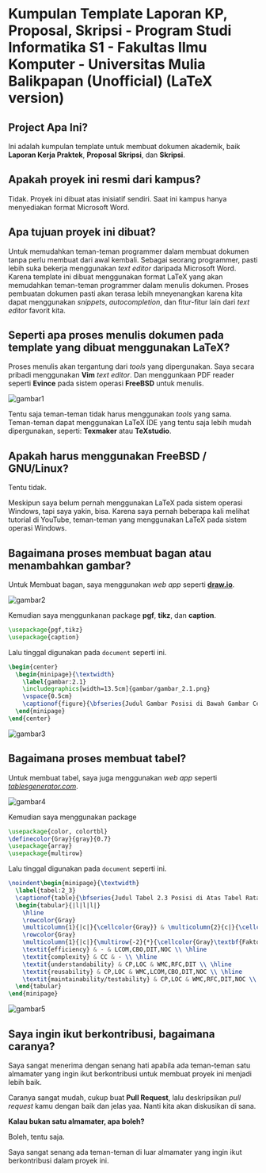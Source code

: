 # Kumpulan Template Laporan KP, Proposal, Skripsi - Program Studi Informatika S1 - Fakultas Ilmu Komputer - Universitas Mulia Balikpapan (Unofficial) (LaTeX version)

## Project Apa Ini?

Ini adalah kumpulan template untuk membuat dokumen akademik, baik **Laporan Kerja Praktek**, **Proposal Skripsi**, dan **Skripsi**.

## Apakah proyek ini resmi dari kampus?

Tidak. Proyek ini dibuat atas inisiatif sendiri. Saat ini kampus hanya menyediakan format Microsoft Word.

## Apa tujuan proyek ini dibuat?

Untuk memudahkan teman-teman programmer dalam membuat dokumen tanpa perlu membuat dari awal kembali. Sebagai seorang programmer, pasti lebih suka bekerja menggunakan *text editor* daripada Microsoft Word. Karena template ini dibuat menggunakan format LaTeX yang akan memudahkan teman-teman programmer dalam menulis dokumen. Proses pembuatan dokumen pasti akan terasa lebih mneyenangkan karena kita dapat menggunakan *snippets*, *autocompletion*, dan fitur-fitur lain dari *text editor* favorit kita.

## Seperti apa proses menulis dokumen pada template yang dibuat menggunakan LaTeX?

Proses menulis akan tergantung dari *tools* yang dipergunakan. Saya secara pribadi menggunakan **Vim** *text editor*. Dan menggunkaan PDF reader seperti **Evince** pada sistem operasi **FreeBSD** untuk menulis.

![gambar1](.src/gambar_01.png)

Tentu saja teman-teman tidak harus menggunakan *tools* yang sama. Teman-teman dapat menggunakan LaTeX IDE yang tentu saja lebih mudah dipergunakan, seperti: **Texmaker** atau **TeXstudio**.

## Apakah harus menggunakan FreeBSD / GNU/Linux?

Tentu tidak.

Meskipun saya belum pernah menggunakan LaTeX pada sistem operasi Windows, tapi saya yakin, bisa. Karena saya pernah beberapa kali melihat tutorial di YouTube, teman-teman yang menggunakan LaTeX pada sistem operasi Windows.

## Bagaimana proses membuat bagan atau menambahkan gambar?

Untuk Membuat bagan, saya menggunakan *web app* seperti [**draw.io**](https://app.diagrams.net/).

![gambar2](.src/gambar_02.png)

Kemudian saya menggunkanan package **pgf**, **tikz**, dan **caption**.

```tex
\usepackage{pgf,tikz}
\usepackage{caption}
```

Lalu tinggal digunakan pada `document` seperti ini.

```tex
\begin{center}
  \begin{minipage}{\textwidth}
    \label{gambar:2.1}
    \includegraphics[width=13.5cm]{gambar/gambar_2.1.png}
    \vspace{0.5cm}
    \captionof{figure}{\bfseries{Judul Gambar Posisi di Bawah Gambar Cetak Tebal}}
  \end{minipage}
\end{center}
```

![gambar3](.src/gambar_03.png)

## Bagaimana proses membuat tabel?

Untuk membuat tabel, saya juga menggunakan *web app* seperti [*tablesgenerator.com*](https://www.tablesgenerator.com/latex_tables).

![gambar4](.src/gambar_04.png)

Kemudian saya menggunakan package

```tex
\usepackage{color, colortbl}
\definecolor{Gray}{gray}{0.7}
\usepackage{array}
\usepackage{multirow}
```

Lalu tinggal digunakan pada `document` seperti ini.

```tex
\noindent\begin{minipage}{\textwidth}
  \label{tabel:2_3}
  \captionof{table}{\bfseries{Judul Tabel 2.3 Posisi di Atas Tabel Rata Tengah Cetak Tebal Tanpa Titik}}
  \begin{tabular}{|l|l|l|}
    \hline
    \rowcolor{Gray}
    \multicolumn{1}{|c|}{\cellcolor{Gray}} & \multicolumn{2}{c|}{\cellcolor{Gray}\textbf{Parameter Metrik}} \\ \cline{2-3}
    \rowcolor{Gray}
    \multicolumn{1}{|c|}{\multirow{-2}{*}{\cellcolor{Gray}\textbf{Faktor-faktor Kualitas Software}}} & \multicolumn{1}{c|}{\cellcolor{Gray}\textbf{Traditional Metrics}} & \multicolumn{1}{c|}{\cellcolor{Gray}\textbf{CK Metrics Suite}} \\ \hline
    \textit{efficiency} & - & LCOM,CBO,DIT,NOC \\ \hline
    \textit{complexity} & CC & - \\ \hline
    \textit{understandability} & CP,LOC & WMC,RFC,DIT \\ \hline
    \textit{reusability} & CP,LOC & WMC,LCOM,CBO,DIT,NOC \\ \hline
    \textit{maintainability/testability} & CP,LOC & WMC,RFC,DIT,NOC \\ \hline
  \end{tabular}
\end{minipage}
```

![gambar5](.src/gambar_05.png)

## Saya ingin ikut berkontribusi, bagaimana caranya?

Saya sangat menerima dengan senang hati apabila ada teman-teman satu almamater yang ingin ikut berkontribusi untuk membuat proyek ini menjadi lebih baik.

Caranya sangat mudah, cukup buat **Pull Request**, lalu deskripsikan *pull request* kamu dengan baik dan jelas yaa. Nanti kita akan diskusikan di sana.

**Kalau bukan satu almamater, apa boleh?**

Boleh, tentu saja.

Saya sangat senang ada teman-teman di luar almamater yang ingin ikut berkontribusi dalam proyek ini.
